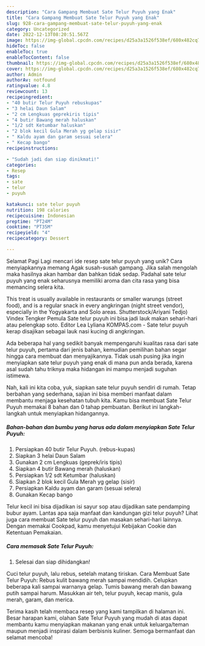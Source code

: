 ```yaml
---
description: "Cara Gampang Membuat Sate Telur Puyuh yang Enak"
title: "Cara Gampang Membuat Sate Telur Puyuh yang Enak"
slug: 928-cara-gampang-membuat-sate-telur-puyuh-yang-enak
category: Uncategorized
date: 2022-12-13T08:20:51.567Z
image: https://img-global.cpcdn.com/recipes/d25a3a1526f538ef/680x482cq70/sate-telur-puyuh-foto-resep-utama.jpg
hideToc: false
enableToc: true
enableTocContent: false
thumbnail: https://img-global.cpcdn.com/recipes/d25a3a1526f538ef/680x482cq70/sate-telur-puyuh-foto-resep-utama.jpg
cover: https://img-global.cpcdn.com/recipes/d25a3a1526f538ef/680x482cq70/sate-telur-puyuh-foto-resep-utama.jpg
author: Admin
authorAv: notfound
ratingvalue: 4.8
reviewcount: 13
recipeingredient:
- "40 butir Telur Puyuh rebuskupas"
- "3 helai Daun Salam"
- "2 cm Lengkuas geprekiris tipis"
- "4 butir Bawang merah haluskan"
- "1/2 sdt Ketumbar haluskan"
- "2 blok kecil Gula Merah yg gelap sisir"
- " Kaldu ayam dan garam sesuai selera"
- " Kecap bango"
recipeinstructions:

- "Sudah jadi dan siap dinikmati!"
categories:
- Resep
tags:
- sate
- telur
- puyuh

katakunci: sate telur puyuh 
nutrition: 198 calories
recipecuisine: Indonesian
preptime: "PT24M"
cooktime: "PT35M"
recipeyield: "4"
recipecategory: Dessert

---
```



Selamat Pagi Lagi mencari ide resep sate telur puyuh yang unik? Cara menyiapkannya memang Agak susah-susah gampang. Jika salah mengolah maka hasilnya akan hambar dan bahkan tidak sedap. Padahal sate telur puyuh yang enak seharusnya memiliki aroma dan cita rasa yang bisa memancing selera kita.


This treat is usually available in restaurants or smaller warungs (street food), and is a regular snack in every angkringan (night street vendor), especially in the Yogyakarta and Solo areas. Shutterstock/Ariyani Tedjo) Vindex Tengker Pemula Sate telur puyuh ini bisa jadi lauk makan sehari-hari atau pelengkap soto. Editor Lea Lyliana KOMPAS.com - Sate telur puyuh kerap disajikan sebagai lauk nasi kucing di angkringan.

Ada beberapa hal yang sedikit banyak mempengaruhi kualitas rasa dari sate telur puyuh, pertama dari jenis bahan, kemudian pemilihan bahan segar hingga cara membuat dan menyajikannya. Tidak usah pusing jika ingin menyiapkan sate telur puyuh yang enak di mana pun anda berada, karena asal sudah tahu triknya maka hidangan ini mampu menjadi suguhan istimewa.


Nah, kali ini kita coba, yuk, siapkan sate telur puyuh sendiri di rumah. Tetap berbahan yang sederhana, sajian ini bisa memberi manfaat dalam membantu menjaga kesehatan tubuh kita. Kamu bisa membuat Sate Telur Puyuh memakai 8 bahan dan 0 tahap pembuatan. Berikut ini langkah-langkah untuk menyiapkan hidangannya.

<!--inarticleads1-->

##### Bahan-bahan dan bumbu yang harus ada dalam menyiapkan Sate Telur Puyuh:

1. Persiapkan 40 butir Telur Puyuh. (rebus-kupas)
1. Siapkan 3 helai Daun Salam
1. Gunakan 2 cm Lengkuas (geprek/iris tipis)
1. Siapkan 4 butir Bawang merah (haluskan)
1. Persiapkan 1/2 sdt Ketumbar (haluskan)
1. Siapkan 2 blok kecil Gula Merah yg gelap (sisir)
1. Persiapkan  Kaldu ayam dan garam (sesuai selera)
1. Gunakan  Kecap bango


Telur kecil ini bisa dijadikan isi sayur sop atau dijadikan sate pendamping bubur ayam. Lantas apa saja manfaat dan kandungan gizi telur puyuh? Lihat juga cara membuat Sate telur puyuh dan masakan sehari-hari lainnya. Dengan memakai Cookpad, kamu menyetujui Kebijakan Cookie dan Ketentuan Pemakaian. 

<!--inarticleads2-->

##### Cara memasak Sate Telur Puyuh:


1. Selesai dan siap dihidangkan!

Cuci telur puyuh, lalu rebus, setelah matang tiriskan. Cara Membuat Sate Telur Puyuh: Rebus kulit bawang merah sampai mendidih. Celupkan beberapa kali sampai warnanya gelap. Tumis bawang merah dan bawang putih sampai harum. Masukkan air teh, telur puyuh, kecap manis, gula merah, garam, dan merica. 

Terima kasih telah membaca resep yang kami tampilkan di halaman ini. Besar harapan kami, olahan Sate Telur Puyuh yang mudah di atas dapat membantu kamu menyiapkan makanan yang enak untuk keluarga/teman maupun menjadi inspirasi dalam berbisnis kuliner. Semoga bermanfaat dan selamat mencoba!
